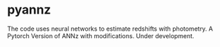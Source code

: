 # pyannz
The code uses neural networks to estimate redshifts with photometry. A Pytorch Version of ANNz with modifications.
Under development.
